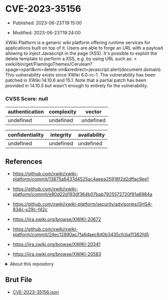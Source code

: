 # CVE-2023-35156

- Published: 2023-06-23T19:15:00

- Modified: 2023-06-23T19:24:00

XWiki Platform is a generic wiki platform offering runtime services for applications built on top of it. Users are able to forge an URL with a payload allowing to inject Javascript in the page (XSS). It's possible to exploit the delete template to perform a XSS, e.g. by using URL such as: > xwiki/bin/get/FlamingoThemes/Cerulean?xpage=xpart&vm=delete.vm&xredirect=javascript:alert(document.domain). This vulnerability exists since XWiki 6.0-rc-1. The vulnerability has been patched in XWiki 14.10.6 and 15.1. Note that a partial patch has been provided in 14.10.5 but wasn't enough to entirely fix the vulnerability. 


### CVSS Score: **null**

| authentication | complexity | vector |
| --- | --- | --- |
| undefined | undefined | undefined |

| confidentiality | integrity | availability |
| --- | --- | --- |
| undefined | undefined | undefined |

## References

* https://github.com/xwiki/xwiki-platform/commit/13875a6437d4525ac4aeea25918f2d2dffac9ee1

* https://github.com/xwiki/xwiki-platform/commit/e80d22d193df364b07bab7925572720f91a8984a

* https://github.com/xwiki/xwiki-platform/security/advisories/GHSA-834c-x29c-f42c

* https://jira.xwiki.org/browse/XWIKI-20672

* https://github.com/xwiki/xwiki-platform/commit/24ec12890ac7fa6daec8d0b3435cfcba11362fd5

* https://jira.xwiki.org/browse/XWIKI-20341

* https://jira.xwiki.org/browse/XWIKI-20583

<details>
<summary>About this repository</summary> 

  This repository is part of the project [Live Hack CVE](https://github.com/Live-Hack-CVE). Main website can be found [www.live-hack.org](https://www.live-hack.org) 
  
  Made by [Sn0wAlice](https://github.com/Sn0wAlice) for the people that care about security and need to have a feed of the latest CVEs. Hope you enjoy it, don't forget to star the repo and follow me on [Twitter](https://twitter.com/Sn0wAlice) and [Github](https://github.com/Sn0wAlice). And that is my [personnal website](https://www.alice-snow.me/)

  - [Home Page](https://github.com/Live-Hack-CVE)
  - [Framework](https://github.com/Live-Hack-CVE/cve-framework)
  - [CVE database](https://github.com/Live-Hack-CVE/full_database)
  - [Changelog](https://github.com/Live-Hack-CVE/Changelog)
</details>

## Brut File

* [CVE-2023-35156.json](https://raw.githubusercontent.com/Live-Hack-CVE/full_database/main/cves/2023/CVE-2023-35156.json)

